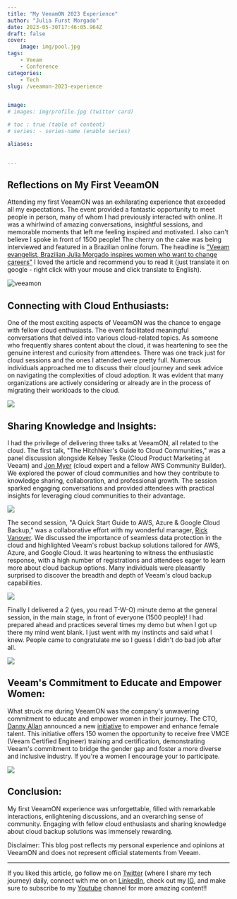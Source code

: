 ```yaml
---
title: "My VeeamON 2023 Experience"
author: "Julia Furst Morgado"
date: 2023-05-30T17:46:05.964Z
draft: false
cover:
    image: img/pool.jpg
tags: 
    - Veeam
    - Conference
categories: 
    - Tech
slug: /veeamon-2023-experience


image: 
# images: img/profile.jpg (twitter card)

# toc : true (table of content)
# series: - series-name (enable series)

aliases:


---
```

## Reflections on My First VeeamON
Attending my first VeeamON was an exhilarating experience that exceeded all my expectations. The event provided a fantastic opportunity to meet people in person, many of whom I had previously interacted with online. It was a whirlwind of amazing conversations, insightful sessions, and memorable moments that left me feeling inspired and motivated. I also can't believe I spoke in front of 1500 people! The cherry on the cake was being interviewed and featured in a Brazilian online forum. The headline is ["Veeam evangelist, Brazilian Julia Morgado inspires women who want to change careers"](https://itforum.com.br/noticias/veeam-julia-morgado-mulheres-carreira/) I loved the article and recommend you to read it (just translate it on google - right click with your mouse and click translate to English).

<!-- ![](https://blog-imgs-23.s3.amazonaws.com/collage-veeamon23.png) -->
![veeamon](https://blog-imgs-23.s3.amazonaws.com/collage-veeamon23.png)

## Connecting with Cloud Enthusiasts:
One of the most exciting aspects of VeeamON was the chance to engage with fellow cloud enthusiasts. The event facilitated meaningful conversations that delved into various cloud-related topics. As someone who frequently shares content about the cloud, it was heartening to see the genuine interest and curiosity from attendees. There was one track just for cloud sessions and the ones I attended were pretty full. Numerous individuals approached me to discuss their cloud journey and seek advice on navigating the complexities of cloud adoption. It was evident that many organizations are actively considering or already are in the process of migrating their workloads to the cloud.

![](https://blog-imgs-23.s3.amazonaws.com/veeamon-collage.png)

## Sharing Knowledge and Insights:
I had the privilege of delivering three talks at VeeamON, all related to the cloud. The first talk, "The Hitchhiker's Guide to Cloud Communities," was a panel discussion alongside Kelsey Teske (Cloud Product Marketing at Veeam) and [Jon Myer](https://twitter.com/_JonMyer) (cloud expert and a fellow AWS Community Builder). We explored the power of cloud communities and how they contribute to knowledge sharing, collaboration, and professional growth. The session sparked engaging conversations and provided attendees with practical insights for leveraging cloud communities to their advantage.

![](https://blog-imgs-23.s3.amazonaws.com/hitchhiker.JPG)

The second session, "A Quick Start Guide to AWS, Azure & Google Cloud Backup," was a collaborative effort with my wonderful manager, [Rick Vanover](https://twitter.com/RickVanover). We discussed the importance of seamless data protection in the cloud and highlighted Veeam's robust backup solutions tailored for AWS, Azure, and Google Cloud. It was heartening to witness the enthusiastic response, with a high number of registrations and attendees eager to learn more about cloud backup options. Many individuals were pleasantly surprised to discover the breadth and depth of Veeam's cloud backup capabilities.

![](https://blog-imgs-23.s3.amazonaws.com/quickstart-veeamon.png)

Finally I delivered a 2 (yes, you read T-W-O) minute demo at the general session, in the main stage, in front of everyone (1500 people)! I had prepared ahead and practices several times my demo but when I got up there my mind went blank. I just went with my instincts and said what I knew. People came to congratulate me so I guess I didn't do bad job after all.

![](https://blog-imgs-23.s3.amazonaws.com/gs-vba.png)

## Veeam's Commitment to Educate and Empower Women:
What struck me during VeeamON was the company's unwavering commitment to educate and empower women in their journey. The CTO, [Danny Allan](https://www.linkedin.com/in/dannyallan/) announced a new [initiative](https://www.linkedin.com/posts/dannyallan_veeamazing-vmce-womenintech-activity-7066809158787833856-a_0N?utm_source=share&utm_medium=member_desktop) to empower and enhance female talent. This initiative offers 150 women the opportunity to receive free VMCE (Veeam Certified Engineer) training and certification, demonstrating Veeam's commitment to bridge the gender gap and foster a more diverse and inclusive industry. If you're a women I encourage your to participate. 

![](https://blog-imgs-23.s3.amazonaws.com/danny-veeamon.JPG)

## Conclusion:
My first VeeamON experience was unforgettable, filled with remarkable interactions, enlightening discussions, and an overarching sense of community. Engaging with fellow cloud enthusiasts and sharing knowledge about cloud backup solutions was immensely rewarding. 


Disclaimer: This blog post reflects my personal experience and opinions at VeeamON and does not represent official statements from Veeam.


***
If you liked this article, go follow me on [Twitter](https://twitter.com/juliafmorgado) (where I share my tech journey) daily, connect with me on on [LinkedIn](https://www.linkedin.com/in/juliafmorgado/), check out my [IG](https://www.instagram.com/juliafmorgado/), and make sure to subscribe to my [Youtube](https://www.youtube.com/c/JuliaFMorgado) channel for more amazing content!!
